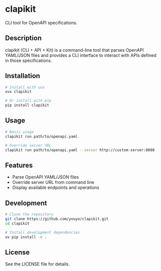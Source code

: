 # clapikit

CLI tool for OpenAPI specifications.

## Description

clapikit (CLI + API + Kit) is a command-line tool that parses OpenAPI YAML/JSON files and provides a CLI interface to interact with APIs defined in those specifications.

## Installation

```bash
# Install with uvx
uvx clapikit

# Or install with pip
pip install clapikit
```

## Usage

```bash
# Basic usage
clapikit run path/to/openapi.yaml

# Override server URL
clapikit run path/to/openapi.yaml --server http://custom-server:8080
```

## Features

- Parse OpenAPI YAML/JSON files
- Override server URL from command line
- Display available endpoints and operations

## Development

```bash
# Clone the repository
git clone https://github.com/youyo/clapikit.git
cd clapikit

# Install development dependencies
uv pip install -e .
```

## License

See the LICENSE file for details.
